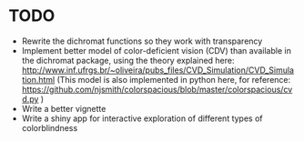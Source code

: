 TODO
=====

- Rewrite the dichromat functions so they work with transparency
- Implement better model of color-deficient vision (CDV) than available in
  the dichromat package, using the theory explained here:
  http://www.inf.ufrgs.br/~oliveira/pubs_files/CVD_Simulation/CVD_Simulation.html
  (This model is also implemented in python here, for reference:
  https://github.com/njsmith/colorspacious/blob/master/colorspacious/cvd.py
  )
- Write a better vignette
- Write a shiny app for interactive exploration of different types of colorblindness
